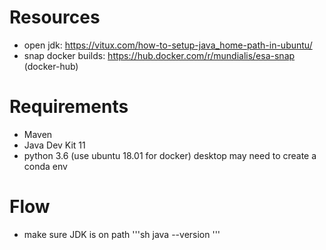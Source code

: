 # Resources
- open jdk: https://vitux.com/how-to-setup-java_home-path-in-ubuntu/
- snap docker builds: https://hub.docker.com/r/mundialis/esa-snap (docker-hub)

# Requirements
- Maven 
- Java Dev Kit 11
- python 3.6 (use ubuntu 18.01 for docker) desktop may need to create a conda env

# Flow
- make sure JDK is on path 
'''sh
java --version
'''
